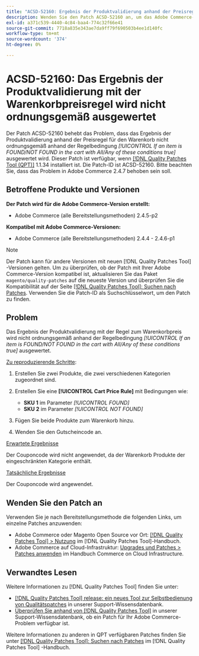 ```yaml
---
title: "ACSD-52160: Ergebnis der Produktvalidierung anhand der Preisregel des Warenkorbs"
description: Wenden Sie den Patch ACSD-52160 an, um das Adobe Commerce-Problem zu beheben, bei dem das Ergebnis der Produktvalidierung anhand der Preisregel für den Warenkorb nicht ordnungsgemäß anhand der Regelbedingung *[!UICONTROL If an item is FOUND/NOT FOUND in the cart with All/Any of these conditions true]* bewertet wird.
exl-id: a371c539-4440-4c84-baa4-774c32f66e41
source-git-commit: 7718a835e343ae7da9ff79f690503b4ee1d140fc
workflow-type: tm+mt
source-wordcount: '374'
ht-degree: 0%

---
```


# ACSD-52160: Das Ergebnis der Produktvalidierung mit der Warenkorbpreisregel wird nicht ordnungsgemäß ausgewertet

Der Patch ACSD-52160 behebt das Problem, dass das Ergebnis der Produktvalidierung anhand der Preisregel für den Warenkorb nicht ordnungsgemäß anhand der Regelbedingung *[!UICONTROL If an item is FOUND/NOT FOUND in the cart with All/Any of these conditions true]* ausgewertet wird. Dieser Patch ist verfügbar, wenn [[!DNL Quality Patches Tool (QPT)]](/help/announcements/adobe-commerce-announcements/magento-quality-patches-released-new-tool-to-self-serve-quality-patches.md) 1.1.34 installiert ist. Die Patch-ID ist ACSD-52160. Bitte beachten Sie, dass das Problem in Adobe Commerce 2.4.7 behoben sein soll.

## Betroffene Produkte und Versionen

**Der Patch wird für die Adobe Commerce-Version erstellt:**

* Adobe Commerce (alle Bereitstellungsmethoden) 2.4.5-p2

**Kompatibel mit Adobe Commerce-Versionen:**

* Adobe Commerce (alle Bereitstellungsmethoden) 2.4.4 - 2.4.6-p1

>[!NOTE]
>
>Der Patch kann für andere Versionen mit neuen [!DNL Quality Patches Tool] -Versionen gelten. Um zu überprüfen, ob der Patch mit Ihrer Adobe Commerce-Version kompatibel ist, aktualisieren Sie das Paket `magento/quality-patches` auf die neueste Version und überprüfen Sie die Kompatibilität auf der Seite [[!DNL Quality Patches Tool]: Suchen nach Patches](https://experienceleague.adobe.com/tools/commerce-quality-patches/index.html). Verwenden Sie die Patch-ID als Suchschlüsselwort, um den Patch zu finden.

## Problem

Das Ergebnis der Produktvalidierung mit der Regel zum Warenkorbpreis wird nicht ordnungsgemäß anhand der Regelbedingung *[!UICONTROL If an item is FOUND/NOT FOUND in the cart with All/Any of these conditions true]* ausgewertet.

<u>Zu reproduzierende Schritte</u>:

1. Erstellen Sie zwei Produkte, die zwei verschiedenen Kategorien zugeordnet sind.
1. Erstellen Sie eine **[!UICONTROL Cart Price Rule]** mit Bedingungen wie:

   * **SKU 1** im Parameter *[!UICONTROL FOUND]*
   * **SKU 2** im Parameter *[!UICONTROL NOT FOUND]*

1. Fügen Sie beide Produkte zum Warenkorb hinzu.
1. Wenden Sie den Gutscheincode an.

<u>Erwartete Ergebnisse</u>

Der Couponcode wird nicht angewendet, da der Warenkorb Produkte der eingeschränkten Kategorie enthält.

<u>Tatsächliche Ergebnisse</u>

Der Couponcode wird angewendet.

## Wenden Sie den Patch an

Verwenden Sie je nach Bereitstellungsmethode die folgenden Links, um einzelne Patches anzuwenden:

* Adobe Commerce oder Magento Open Source vor Ort: [[!DNL Quality Patches Tool] > Nutzung](<https://experienceleague.adobe.com/docs/commerce-operations/tools/quality-patches-tool/usage.html>) im [!DNL Quality Patches Tool]-Handbuch.
* Adobe Commerce auf Cloud-Infrastruktur: [Upgrades und Patches > Patches anwenden](https://experienceleague.adobe.com/docs/commerce-cloud-service/user-guide/develop/upgrade/apply-patches.html) im Handbuch Commerce on Cloud Infrastructure.

## Verwandtes Lesen

Weitere Informationen zu [!DNL Quality Patches Tool] finden Sie unter:

* [[!DNL Quality Patches Tool] release: ein neues Tool zur Selbstbedienung von Qualitätspatches](/help/announcements/adobe-commerce-announcements/magento-quality-patches-released-new-tool-to-self-serve-quality-patches.md) in unserer Support-Wissensdatenbank.
* [Überprüfen Sie anhand von  [!DNL Quality Patches Tool]](/help/support-tools/patches-available-in-qpt-tool/check-patch-for-magento-issue-with-magento-quality-patches.md) in unserer Support-Wissensdatenbank, ob ein Patch für Ihr Adobe Commerce-Problem verfügbar ist.

Weitere Informationen zu anderen in QPT verfügbaren Patches finden Sie unter [[!DNL Quality Patches Tool]: Suchen nach Patches](<https://experienceleague.adobe.com/tools/commerce-quality-patches/index.html>) im [!DNL Quality Patches Tool] -Handbuch.
